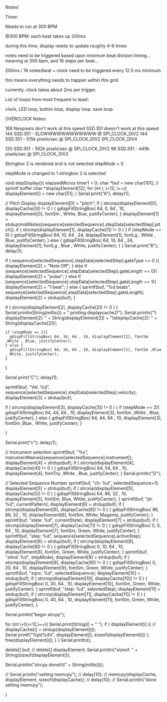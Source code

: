 Notes!


Timer:

Needs to run at 300 BPM

@300 BPM: each beat takes up 200ms

during this time, display needs to update roughly 4-6 times

notes need to be triggered based upon minimum beat division timing... meaning at 300 bpm, and 16 steps per beat... 

200ms / 16 notes/beat = clock need to be triggered every 12.5 ms minimum.

this means everything needs to happen within this grid. 

currently, clock takes about 2ms per trigger.



List of loops from most frequent to least:

clock,
LED loop,
button loop,
display loop.
save loop.





OVERCLOCK Notes:


168		Neopixels don't work at this speed
		SSD.351 doesn't work at this speed
144		SSD.351 - SLOWWWWWWWWWWWW @ SPI_CLOCK_DIV2 
144		SSD.351 - 515k pixels/sec @ SPI_CLOCK_DIV2 
							 SPI_CLOCK_DIV4

120		SSD.351 - 562k pixels/sec @ SPI_CLOCK_DIV2
96 		SSD.351 - 449k pixels/sec @ SPI_CLOCK_DIV2




Stringbox 2 is rendered and is not selected
stepMode = 0



stepMode is changed to 1
stringbox 2 is selected











void stepDisplay(){ 
  elapsedMicros timer1 = 0;
   char *buf = new char[101]; // sprintf buffer
   char *displayElement[12];
   for (int i; i<12; i++){
    displayElement[i] = new char[51];
   }
  Serial.print("A"); delay(1);

  // Pitch Display
  displayElement[0] = "pitch";
  if ( strcmp(displayElement[0], displayCache[0]) != 0 ) {
    gdispFillStringBox( 64,  0, 64 , 10, displayElement[0], fontSm , White, Blue, justifyCenter);
  }
  displayElement[1] = strdup(midiNotes[sequence[selectedSequence].stepData[selectedStep].pitch]);
  if ( strcmp(displayElement[1], displayCache[1]) != 0 ) {
    if (stepMode == 0) {
        gdispFillStringBox( 64, 10, 64 , 24, displayElement[1], fontLg , White , Blue, justifyCenter);
    } else {
        gdispFillStringBox( 64, 10, 64 , 24, displayElement[1], fontLg , Blue , White, justifyCenter);
    }
  }
Serial.print("B"); delay(1);


  if ( sequence[selectedSequence].stepData[selectedStep].gateType == 0 ){
    displayElement[2] = "Note Off";
  } else if (sequence[selectedSequence].stepData[selectedStep].gateLength == 0){
    displayElement[2] = "pulse";
  } else if (sequence[selectedSequence].stepData[selectedStep].gateLength == 1){
    displayElement[2] = "1 beat";
  } else {
    sprintf(buf, "%d beats", sequence[selectedSequence].stepData[selectedStep].gateLength);
    displayElement[2] = strdup(buf);
  }

  if ( strcmp(displayElement[2], displayCache[2]) != 0 ) {
    Serial.println(String(millis()) + " printing displaycache2!");
    Serial.println("1: displayElement[2]: " + String(displayElement[2]) + "\tdisplayCache[2]: " + String(displayCache[2]));

    if (stepMode == 1){
      gdispFillStringBox( 64, 34, 64 , 10, displayElement[2], fontSm ,White , Blue, justifyCenter);    
    } else {
      gdispFillStringBox( 64, 34, 64 , 10, displayElement[2], fontSm ,Blue , White, justifyCenter);
    }
  }

Serial.print("C"); delay(1);

  sprintf(buf, "Vel: %d", sequence[selectedSequence].stepData[selectedStep].velocity);
  displayElement[3] = strdup(buf);

  if ( strcmp(displayElement[3], displayCache[3]) != 0 ) {
    if (stepMode == 2){
      gdispFillStringBox( 64, 44, 64 , 10, displayElement[3], fontSm ,White , Blue, justifyCenter);
    } else {
      gdispFillStringBox( 64, 44, 64 , 10, displayElement[3], fontSm ,Blue , White, justifyCenter);
    }

  }  

  Serial.print("c"); delay(1);

  // Instrument selection
  sprintf(buf, "%s", instrumentNames[sequence[selectedSequence].instrument]);
  displayElement[4] = strdup(buf);
  if ( strcmp(displayElement[4], displayCache[4]) != 0 ) {
    gdispFillStringBox( 64, 54, 64 , 10, displayElement[4], fontTny ,White , Blue, justifyCenter);
  }
  Serial.println("D");

  // Selected Sequence Number
  sprintf(buf, "ch: %d", selectedSequence+1);
  displayElement[5] = strdup(buf);
  if ( strcmp(displayElement[5], displayCache[5]) != 0 ) {
    gdispFillStringBox( 64, 86, 32 , 10, displayElement[5], fontSm, Blue, White, justifyCenter);
  }
  sprintf(buf, "pt: %d", currentPattern);
  displayElement[6] = strdup(buf);
  if ( strcmp(displayElement[6], displayCache[6]) != 0 ) {
    gdispFillStringBox( 96, 86, 32 , 10, displayElement[6], fontSm, White, Magenta, justifyCenter);
  }
  sprintf(buf, "state: %d", currentState);
  displayElement[7] = strdup(buf);
  if ( strcmp(displayElement[7], displayCache[7]) != 0 ) {
    gdispFillStringBox( 0, 0, 64 , 10, displayElement[7], fontSm, Green, White, justifyCenter);
  }
  sprintf(buf, "step: %d", sequence[selectedSequence].activeStep);
  displayElement[8] = strdup(buf);
  if ( strcmp(displayElement[8], displayCache[8]) != 0 ) {
    gdispFillStringBox( 0, 10, 64 , 10, displayElement[8], fontSm, Green, White, justifyCenter);
  }
  sprintf(buf, "stmd: %d", stepMode);
  displayElement[9] = strdup(buf);
  if ( strcmp(displayElement[9], displayCache[9]) != 0 ) {
    gdispFillStringBox( 0, 20, 64 , 10, displayElement[9], fontSm, Green, White, justifyCenter);
  }
  sprintf(buf, "sqnc: %d", selectedSequence);
  displayElement[10] = strdup(buf);
  if ( strcmp(displayElement[10], displayCache[10]) != 0 ) {
    gdispFillStringBox( 0, 30, 64 , 10, displayElement[10], fontSm, Green, White, justifyCenter);
  }
  sprintf(buf, "step: %d", selectedStep);
  displayElement[11] = strdup(buf);
  if ( strcmp(displayElement[11], displayCache[11]) != 0 ) {
    gdispFillStringBox( 0, 40, 64 , 10, displayElement[11], fontSm, Green, White, justifyCenter);
  }

Serial.println("begin strcpy");

  for (int i=0;i<12;i++){
    Serial.print(String(i) + " ");
    if ( displayElement[i] ){
    //  displayCache[i] = strdup(displayElement[i]);      
        Serial.printf("%p\t%d\t", displayElement[i], sizeof(displayElement[i]) );
        free(displayElement[i]);
    }
  }
    Serial.println();

  delete[] buf;
//  delete[] displayElement;
Serial.println("sizeof: " + String(sizeof(displayElement)));

Serial.println("strcpy done\t\t" + String(millis()));

 // Serial.println("setting memcpy");
 // delay(10);
 // memcpy(displayCache, displayElement, sizeof(displayCache));
 // delay(10);
 // Serial.println("done setting memcpy");
  
}


